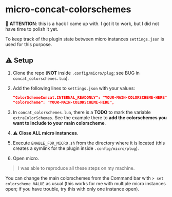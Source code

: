 # micro-concat-colorschemes

🚧 **ATTENTION**: this is a hack I came up with. I got it to work, but I did not have time to polish it yet.

To keep track of the plugin state between micro instances `settings.json` is used for this purpose.

## ⚠️ Setup

1. Clone the repo (**NOT** inside `.config/micro/plug`; see BUG in `concat_colorschemes.lua`).
2. Add the following lines to `settings.json` with your values:

    ```json
    "ColorSchemeConcat.INTERNAL_READONLY": "YOUR-MAIN-COLORSCHEME-HERE",
    "colorscheme": "YOUR-MAIN-COLORSCHEME-HERE",
    ```

3. In `concat_colorschemes.lua`, there is a **TODO** to mark the variable `extraColorSchemes`. See the example there to **add the colorschemes you want to include to your main colorscheme**.
4. ⚠️ **Close ALL micro instances**.
5. Execute `ENABLE_FOR_MICRO.sh` from the directory where it is located (this creates a symlink for the plugin inside `.config/micro/plug`).
6. Open micro.

> I was able to reproduce all these steps on my machine.

You can change the main colorschemes from the Command bar with `> set colorscheme VALUE` as usual (this works for me with multiple micro instances open; if you have trouble, try this with only one instance open).
